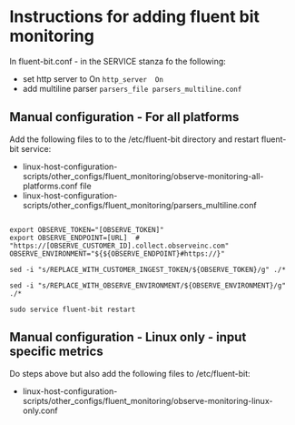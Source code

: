 # Instructions for adding fluent bit monitoring

In fluent-bit.conf - in the SERVICE stanza fo the following:
- set http server to On ```http_server  On```
- add multiline parser ```parsers_file parsers_multiline.conf```

## Manual configuration - For all platforms
Add the following files to to the /etc/fluent-bit directory and restart fluent-bit service:
- linux-host-configuration-scripts/other_configs/fluent_monitoring/observe-monitoring-all-platforms.conf file
- linux-host-configuration-scripts/other_configs/fluent_monitoring/parsers_multiline.conf

```

export OBSERVE_TOKEN="[OBSERVE_TOKEN]"
export OBSERVE_ENDPOINT=[URL]  # "https://[OBSERVE_CUSTOMER_ID].collect.observeinc.com"
OBSERVE_ENVIRONMENT="${${OBSERVE_ENDPOINT}#https://}"

sed -i "s/REPLACE_WITH_CUSTOMER_INGEST_TOKEN/${OBSERVE_TOKEN}/g" ./*

sed -i "s/REPLACE_WITH_OBSERVE_ENVIRONMENT/${OBSERVE_ENVIRONMENT}/g" ./*

sudo service fluent-bit restart
```

## Manual configuration - Linux only - input specific metrics
Do steps above but also add the following files to  /etc/fluent-bit:
- linux-host-configuration-scripts/other_configs/fluent_monitoring/observe-monitoring-linux-only.conf

